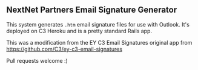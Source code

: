 ## NextNet Partners Email Signature Generator

This system generates `.htm` email signature files for use with Outlook.
It's deployed on C3 Heroku and is a pretty standard Rails app.

This was a modification from the EY C3 Email Signatures original app from https://github.com/C3/ey-c3-email-signatures

Pull requests welcome :)
